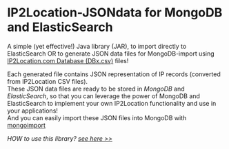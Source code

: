 # IP2Location-JSONdata for MongoDB and ElasticSearch
A simple (yet effective!) Java library (JAR), to import directly to ElasticSearch OR to generate JSON data files for MongoDB-import using [IP2Location.com Database (DBx.csv)](http://lite.ip2location.com) files!   
   
Each generated file contains JSON representation of IP records (converted from IP2Location CSV files).       
These JSON data files are ready to be stored in *MongoDB* and *ElasticSearch*, so that you can leverage the power of MongoDB and ElasticSearch to implement your own IP2Location functionality and use in your applications!     
And you can easily import these JSON files into MongoDB with [mongoimport](http://docs.mongodb.org/manual/reference/program/mongoimport)   

*HOW to use this library? [see here >>](http://wareninja.github.io/ip2location-jsondata)*   
